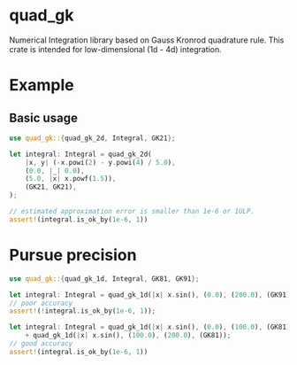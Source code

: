 # quad_gk

Numerical Integration library based on Gauss Kronrod quadrature rule.
This crate is intended for low-dimensional (1d - 4d) integration.

# Example
## Basic usage
```rust
use quad_gk::{quad_gk_2d, Integral, GK21};

let integral: Integral = quad_gk_2d(
    |x, y| (-x.powi(2) - y.powi(4) / 5.0),
    (0.0, |_| 0.0),
    (5.0, |x| x.powf(1.5)),
    (GK21, GK21),
);

// estimated approximation error is smaller than 1e-6 or 1ULP.
assert!(integral.is_ok_by(1e-6, 1))
```

# Pursue precision
```rust
use quad_gk::{quad_gk_1d, Integral, GK81, GK91};

let integral: Integral = quad_gk_1d(|x| x.sin(), (0.0), (200.0), (GK91));
// poor accuracy
assert!(!integral.is_ok_by(1e-6, 1));

let integral: Integral = quad_gk_1d(|x| x.sin(), (0.0), (100.0), (GK81))
    + quad_gk_1d(|x| x.sin(), (100.0), (200.0), (GK81));
// good accuracy
assert!(integral.is_ok_by(1e-6, 1))
```
